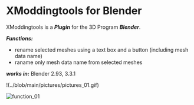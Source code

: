 # XModdingtools for Blender
XModdingtools is a ***Plugin*** for the 3D Program ***Blender***.

***Functions:***
- rename selected meshes using a text box and a button (including mesh data name)
- raname only mesh data name from selected meshes 

***works in:*** Blender 2.93, 3.3.1

!(../blob/main/pictures/pictures_01.gif)

![function_01](https://github.com/haunetal1990/XModdingtools/blob/pictures/pictures_01.gif?raw=true)

